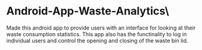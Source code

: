 # Android-App-Waste-Analytics\
Made this android app to provide users with an interface for looking at their waste consumption statistics. This app also has the functinality to log in individual users and control the opening and closing of the waste bin lid. 
